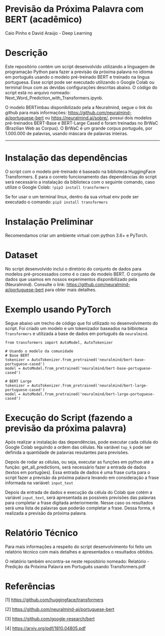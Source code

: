 # Previsão da Próxima Palavra com BERT (acadêmico)

Caio Pinho e David Araújo - Deep Learning

# Descrição

Este repositório contém um script desenvolvido utilizando a linguagem de programação Python para fazer a previsão da próxima palavra no idioma em português usando o modelo pré-treinado BERT e treinado na língua portuguesa. Esse script pode ser executado utilizando o Google Colab ou terminal linux com as devidas configurações descritas abaixo. O código do script está no arquivo nomeado: Next_Word_Prediction_with_Transformers.ipynb.

O modelo BERTimbau disponibilizado pela a Neuralmind, segue o link do github para mais informações: https://github.com/neuralmind-ai/portuguese-bert ou https://neuralmind.ai/sobre/, possui dois modelos pré-treinados BERT-Base e BERT-Large Cased e foram treinadas no BrWaC (Brazilian Web as Corpus). O BrWaC é um grande corpus português, por 1.000.000 de palavras, usando máscara de palavras inteiras.

---

# Instalação das dependências

O script com o modelo pré-treinado é baseado na biblioteca HuggingFace Transformers. E para o correto funcionamento das dependências do script será necessário a instalação da biblioteca com o seguinte comando, caso utilize o Google Colab: `!pip3 install transformers`

Se for usar o um terminal linux, dentro da sua virtual env pode ser executado o comando: `pip3 install transformers`

# Instalação Preliminar

Recomendamos criar um ambiente virtual com python 3.6+ e PyTorch.

# Dataset

No script desenvolvido inclui o diretório do conjunto de dados para modelos pré-processados como é o caso do modelo BERT. O conjunto de dados que usamos em nossos experimentos disponibilizado pela (Neuralmind). Consulte o link: https://github.com/neuralmind-ai/portuguese-bert para obter mais detalhes.

# Exemplo usando PyTorch

Segue abaixo um trecho de código que foi utilizado no desenvolvimento do script. Foi criado um modelo e um tokenizador baseados na bilbioteca `Transformers` e utilizada a base de dados em português da `neuralmind`.

```
from transformers import AutoModel, AutoTokenizer

# Usando o modelo da comunidade
# Base BERT
tokenizer = AutoTokenizer.from_pretrained('neuralmind/bert-base-portuguese-cased')
model = AutoModel.from_pretrained('neuralmind/bert-base-portuguese-cased')

# BERT Large
tokenizer = AutoTokenizer.from_pretrained('neuralmind/bert-large-portuguese-cased')
model = AutoModel.from_pretrained('neuralmind/bert-large-portuguese-cased')
```

# Execução do Script (fazendo a previsão da próxima palavra)

Após realizar a instalação das dependências, pode executar cada célula do Google Colab seguindo a ordem das células. Na variável `top_k` pode ser definida a quantidade de palavras resutantes para previsões.

Depois de rodar as células, ou seja, executar as funções em python até a função: get_all_predictions, será necessário fazer a entrada de dados (textos em portugûes). Essa entrada de dados é uma frase curta para o script fazer a previsão da próxima palavra levando em consideração a frase informada na variável: `input_text`

Depois da entrada de dados e execução da célula do Colab que cotém a variável `input_text`, será apresentada as possíveis previsões das palavras para completar a frase digitada anteriormente. Nesse caso os resultados será uma lista de palavras que poderão completar a frase. Dessa forma, é realizada a previsão da próxima palavra.

# Relatório Técnico

Para mais informações a respeito do script desenvolvimento foi feito um relatório técnico com mais detalhes e apresentados o resultados obtidos.

O relatório também encontra-se neste repositório nomeado: Relatório - Predição da Próxima Palavra em Português usando Transformers.pdf

# Referências

[1] https://github.com/huggingface/transformers

[2] https://github.com/neuralmind-ai/portuguese-bert

[3] https://github.com/google-research/bert

[4] https://arxiv.org/pdf/1810.04805.pdf
